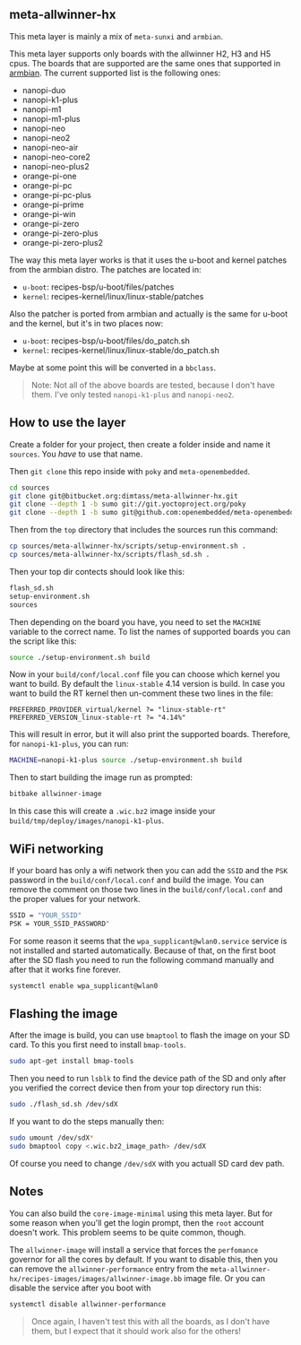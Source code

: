 meta-allwinner-hx
----

This meta layer is mainly a mix of `meta-sunxi` and `armbian`.

This meta layer supports only boards with the allwinner H2, H3 and H5 cpus.
The boards that are supported are the same ones that supported in
[armbian](https://www.armbian.com/download/). The current supported list is
the following ones:

- nanopi-duo
- nanopi-k1-plus
- nanopi-m1
- nanopi-m1-plus
- nanopi-neo
- nanopi-neo2
- nanopi-neo-air
- nanopi-neo-core2
- nanopi-neo-plus2
- orange-pi-one
- orange-pi-pc
- orange-pi-pc-plus
- orange-pi-prime
- orange-pi-win
- orange-pi-zero
- orange-pi-zero-plus
- orange-pi-zero-plus2

The way this meta layer works is that it uses the u-boot and kernel patches
from the armbian distro. The patches are located in:
* `u-boot`: recipes-bsp/u-boot/files/patches
* `kernel`: recipes-kernel/linux/linux-stable/patches

Also the patcher is ported from armbian and actually is the same for u-boot
and the kernel, but it's in two places now:
* `u-boot`: recipes-bsp/u-boot/files/do_patch.sh
* `kernel`: recipes-kernel/linux/linux-stable/do_patch.sh

Maybe at some point this will be converted in a `bbclass`.

> Note: Not all of the above boards are tested, because I don't have them.
I've only tested `nanopi-k1-plus` and `nanopi-neo2`.

## How to use the layer
Create a folder for your project, then create a folder inside and name it
`sources`. You _have_ to use that name.

Then `git clone` this repo inside with `poky` and `meta-openembedded`.

```sh
cd sources
git clone git@bitbucket.org:dimtass/meta-allwinner-hx.git
git clone --depth 1 -b sumo git://git.yoctoproject.org/poky
git clone --depth 1 -b sumo git@github.com:openembedded/meta-openembedded.git
```

Then from the `top` directory that includes the sources run this command:
```sh
cp sources/meta-allwinner-hx/scripts/setup-environment.sh .
cp sources/meta-allwinner-hx/scripts/flash_sd.sh .
```

Then your top dir contects should look like this:
```sh
flash_sd.sh
setup-environment.sh
sources
```

Then depending on the board you have, you need to set the `MACHINE` variable to the
correct name. To list the names of supported boards you can the script like this:
```sh
source ./setup-environment.sh build
```

Now in your `build/conf/local.conf` file you can choose which kernel you want to build.
By default the `linux-stable` 4.14 version is build. In case you want to build the RT
kernel then un-comment these two lines in the file:
```
PREFERRED_PROVIDER_virtual/kernel ?= "linux-stable-rt"
PREFERRED_VERSION_linux-stable-rt ?= "4.14%"
```

This will result in error, but it will also print the supported boards. Therefore,
for `nanopi-k1-plus`, you can run:
```sh
MACHINE=nanopi-k1-plus source ./setup-environment.sh build
```

Then to start building the image run as prompted:
```sh
bitbake allwinner-image
```

In this case this will create a `.wic.bz2` image inside your `build/tmp/deploy/images/nanopi-k1-plus`.

## WiFi networking
If your board has only a wifi network then you can add the `SSID` and the `PSK` password
in the `build/conf/local.conf` and build the image. You can remove the comment on those
two lines in the `build/conf/local.conf` and the proper values for your network.
```sh
SSID = "YOUR_SSID"
PSK = YOUR_SSID_PASSWORD"
```

For some reason it seems that the `wpa_supplicant@wlan0.service` service is not installed
and started automatically. Because of that, on the first boot after the SD flash you need
to run the following command manually and after that it works fine forever.
```sh
systemctl enable wpa_supplicant@wlan0
```

## Flashing the image
After the image is build, you can use `bmaptool` to flash the image on your SD card.
To this you first need to install `bmap-tools`.
```sh
sudo apt-get install bmap-tools
```

Then you need to run `lsblk` to find the device path of the SD and only after
you verified the correct device then from your top directory run this:
```sh
sudo ./flash_sd.sh /dev/sdX
```

If you want to do the steps manually then:
```sh
sudo umount /dev/sdX*
sudo bmaptool copy <.wic.bz2_image_path> /dev/sdX
```

Of course you need to change `/dev/sdX` with you actuall SD card dev path.

## Notes
You can also build the `core-image-minimal` using this meta layer. But for some
reason when you'll get the login prompt, then the `root` account doesn't work.
This problem seems to be quite common, though.

The `allwinner-image` will install a service that forces the `perfomance` governor
for all the cores by default. If you want to disable this, then you can remove
the `allwinner-performance` entry from the `meta-allwinner-hx/recipes-images/images/allwinner-image.bb`
image file. Or you can disable the service after you boot with
```sh
systemctl disable allwinner-performance
```

> Once again, I haven't test this with all the boards, as I don't have them, but
I expect that it should work also for the others!

